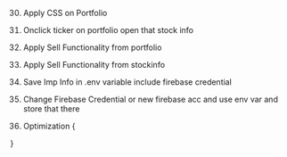 
<!-- 1. Client Setup -->

<!-- 2. Setup React Routers for all Components and create components => Welcome, Signup, Login, Home, Portfolio, Wishlist, Wallet, Profile, Setting -->

<!-- 3. Firebase Setup & If user is not authenticated redirect to Welcome Page -->

<!-- 4. Welcome Page -->

<!-- 5. Signup Page with Auth and save data in firebase -->

<!-- 6. Login Page with Auth and retrieve data from firebase and store in global variable

7. When Page reloads and user is authenticated retrieve its data and store that into global variable -->

<!-- 8. Navbar with Element and active -> Home, Portfolio,Search, Wishlist, wallet, setting, profile -->

<!-- 9. Create a Search bar a on search page and search stock based on  nse csv file and store that stock file currStock Variable Global -->

<!-- 10. Setup flask and Start Flask Server and create an api to get currStockDetails with the help of stockticker with the help of yfinance api
and pass the stock data on stockinfo page var -->

<!-- 11. Filter More Imp Data to show on Dashboard -->

<!-- 12. Show Stock Name Price and Change and Navbar -->

<!-- 13. User Chartjs and show open, low, high , current on line chart -->

<!-- 14. Update Value Call server stock update Every 5 second and reload functionality -->

<!-- 15. Button Buy and Sell and imp info unscrollable on left side box -->

<!-- 16. All Other Data on right side stock box scrollable -->

<!-- 17. Create a Save functionality -->

<!-- 18. Fix a Bug in Saved functionality everything is working right but if its saved and at initialization it doesnt check -->

<!-- 19. Make Full Code Manageable with comments if needed... -->

<!-- 20. Show Saved Files in wishlist [stockname  stockPrice stockChange saveicon] in this format -->

<!-- 21. Apply CSS to Wishlist -->

<!-- 22. Handle remove from saved Icon -->

<!-- 23. Handle on click name of stock open stockinfo -->

<!-- 24. Create Wallet Dashboard ONLY UI -> Last 5 transaction analytics graph , Last 30 Transactions History, last 30 transactions pie graph profit/loss, Wallet (Balance) -->

<!-- 25. Create Right Wallet UI -->

<!-- 26. Create a Buy Functionality and save transaction if less than 30 length of transaction array remove oldest transaction and push new transaction else push transaction {transMess, transAmt, transStatus : {debit/credit}} AND Update Portfolio {stockticker , stockname, quantity, buyprice per stock} AND Update StockInfo and Wishlist every 5 seconds -->

<!-- 27. show all transactions hisory below wallet balance -->

<!-- 28. Show Last 5 Stock Analytics & and pie chart for debit and credit -->

<!-- 29. Show Portfolio on table {index, stockname, quantity, buyprice*quantity, currPrice*quantity, rupee change, percent change sell} -->

30. Apply CSS on Portfolio

31. Onclick ticker on portfolio open that stock info

32. Apply Sell Functionality from portfolio

33. Apply Sell Functionality from stockinfo

0. Save Imp Info in .env variable include firebase credential

0. Change Firebase Credential or new firebase acc and use env var and store that there 

0. Optimization
{

}

